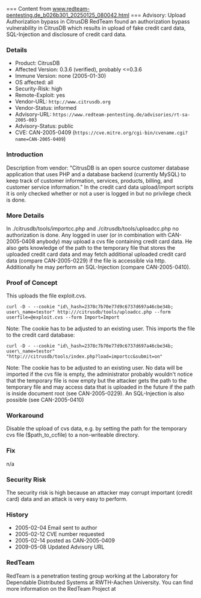 === Content from www.redteam-pentesting.de_b026b301_20250125_080042.html ===
Advisory: Upload Authorization bypass in CitrusDB
RedTeam found an authorization bypass vulnerability in CitrusDB which results
in upload of fake credit card data, SQL-Injection and disclosure of credit
card data.
### Details
- Product: CitrusDB
- Affected Version: 0.3.6 (verified), probably \<=0.3.6
- Immune Version: none (2005-01-30)
- OS affected: all
- Security-Risk: high
- Remote-Exploit: yes
- Vendor-URL: `http://www.citrusdb.org`
- Vendor-Status: informed
- Advisory-URL: `https://www.redteam-pentesting.de/advisories/rt-sa-2005-003`
- Advisory-Status: public
- CVE: CAN-2005-0409 (`https://cve.mitre.org/cgi-bin/cvename.cgi?name=CAN-2005-0409`)
### Introduction
Description from vendor:
"CitrusDB is an open source customer database application that uses PHP and a
database backend (currently MySQL) to keep track of customer information,
services, products, billing, and customer service information."
In the credit card data upload/import scripts it is only checked whether or
not a user is logged in but no privilege check is done.
### More Details
In ./citrusdb/tools/importcc.php and ./citrusdb/tools/uploadcc.php no
authorization is done. Any logged in user (or in combination with
CAN-2005-0408 anybody) may upload a cvs file containing credit card data. He
also gets knowledge of the path to the temporary file that stores the
uploaded credit card data and may fetch additional uploaded credit card data
(compare CAN-2005-0229) if the file is accessible via http. Additionally he
may perform an SQL-Injection (compare CAN-2005-0410).
### Proof of Concept
This uploads the file exploit.cvs.
```
curl -D - --cookie "id\_hash=2378c7b70e77d9c6737d697a46cbe34b;
user\_name=testor" http:///citrusdb/tools/uploadcc.php --form
userfile=@exploit.cvs --form Import=Import
```
Note: The cookie has to be adjusted to an existing user.
This imports the file to the credit card database:
```
curl -D - --cookie "id\_hash=2378c7b70e77d9c6737d697a46cbe34b;
user\_name=testor"
"http:///citrusdb/tools/index.php?load=importcc&submit=on"
```
Note: The cookie has to be adjusted to an existing user.
No data will be imported if the cvs file is empty, the administrator probably
wouldn't notice that the temporary file is now empty but the attacker gets
the path to the temporary file and may access data that is uploaded in the
future if the path is inside document root (see CAN-2005-0229).
An SQL-Injection is also possible (see CAN-2005-0410)
### Workaround
Disable the upload of cvs data, e.g. by setting the path for the temporary
cvs file (\$path\_to\_ccfile) to a non-writeable directory.
### Fix
n/a
### Security Risk
The security risk is high because an attacker may corrupt important (credit
card) data and an attack is very easy to perform.
### History
- 2005-02-04 Email sent to author
- 2005-02-12 CVE number requested
- 2005-02-14 posted as CAN-2005-0409
- 2009-05-08 Updated Advisory URL
### RedTeam
RedTeam is a penetration testing group working at the Laboratory for
Dependable Distributed Systems at RWTH-Aachen University. You can find more
information on the RedTeam Project at

